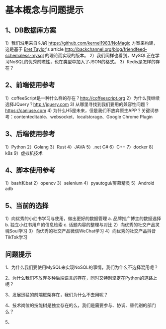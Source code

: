 # 基本概念与问题提示
## 1、DB数据库方案
1）我们沿用来自KJ的 https://github.com/kernel1983/NoMagic 方案来构建，这是基于 [Bret Taylor](http://backchannel.org/about)'s article http://backchannel.org/blog/friendfeed-schemaless-mysql 的理论而实现的版本。
2）我们同样也看到，MySQL正在学习NoSQL的优秀前瞻性，也在类型中加入了JSON的格式。
3）Redis是怎样的存在？

## 2、前端使用参考
1）coffeeScript是一种什么样的存在？http://coffeescript.org
2）为什么我继续选择JQuery？http://jquery.com
3) 从哪里寻找到我们要用的兼容性问题？https://caniuse.com
4) 为什么H5是未来，但是我们不放弃原生APP？关键词参考：contenteditable、websocket、localstorage、Google Chrome Plugin

## 3、后端使用参考
1）Python
2）Golang
3）Rust
4）JAVA
5）.net C#
6）C++
7）docker
8）k8s
9）虚拟机技术

## 4、脚本使用参考
1）bash和bat
2）opencv
3）selenium
4）pyautogui/屏幕精灵
5）Android adb

## 5、当前的选择
1）向优秀的小红书学习与使用，做出更好的数据管理
    a. 品牌推广博主的数据选择
    b. 独立小红书用户的信息检索
    c. 话题内容的整理与对比
2）向优秀的社交产品灵魂Soul学习
3）向优秀的社交产品微信WeChat学习
4）向优秀的社交产品抖音TikTok学习


## 问题提示
1、为什么我们要使用MySQL来实现NoSQL的事情，我们为什么不选择混用呢？

2、为什么我们不放弃多种后端语言的存在，同时又特别坚定在Python的道路上呢？

3、发展迅猛的前端框架存在，我们为什么不去用呢？

4、技术岗位的技能树是独立存在的么，我们是需要参与、协调、替代别的部门么？

5、
